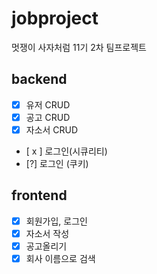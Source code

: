 # jobproject
멋쟁이 사자처럼 11기 2차 팀프로젝트 

## backend
- [x] 유저 CRUD
- [x] 공고 CRUD
- [x] 자소서 CRUD
- [ x ] 로그인(시큐리티)
- [?] 로그인 (쿠키)


## frontend
- [x] 회원가입, 로그인
- [x] 자소서 작성
- [x] 공고올리기
- [x] 회사 이름으로 검색  
